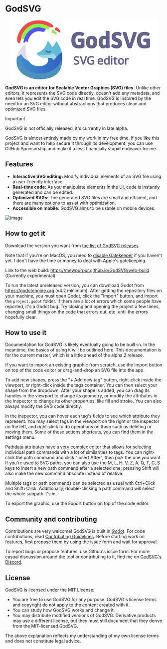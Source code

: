 # GodSVG

<p align="center">
  <img src="visual/splash.svg" width="480" alt="GodSVG logo">
</p>

**GodSVG is an editor for Scalable Vector Graphics (SVG) files.** Unlike other editors, it represents the SVG code directly, doesn't add any metadata, and even lets you edit the SVG code in real time. GodSVG is inspired by the need for an SVG editor without abstractions that produces clean and optimized SVG files.

>[!IMPORTANT]
>GodSVG is not officially released, it's currently in late alpha.
>
>GodSVG is almost entirely made by my work in my free time. If you like this project and want to help secure it through its development, you can use GitHub Sponsorship and make it a less financially stupid endeavor for me.

## Features

- **Interactive SVG editing:** Modify individual elements of an SVG file using a user-friendly interface.
- **Real-time code:** As you manipulate elements in the UI, code is instantly generated and can be edited.
- **Optimized SVGs:** The generated SVG files are small and efficient, and there are many options to assist with optimization.
- **Accessible on mobile:** GodSVG aims to be usable on mobile devices.

![image](https://github.com/MewPurPur/GodSVG/assets/85438892/799084d5-4ec6-4c9e-98a1-e358c34927c0)

## How to get it

Download the version you want from [the list of GodSVG releases](https://github.com/MewPurPur/GodSVG/releases).

Note that if you're on MacOS, you need to [disable Gatekeeper](https://disable-gatekeeper.github.io/) if you haven't yet. I don't have the time or money to deal with Apple's gatekeeping.

Link to the web build: https://mewpurpur.github.io/GodSVG/web-build (Currently experimental)

To run the latest unreleased version, you can download Godot from https://godotengine.org (v4.2 minimum). After getting the repository files on your machine, you must open Godot, click the "Import" button, and import the `project.godot` folder. If there are a lot of errors which some people have reported, it's a Godot bug. Try closing and opening the project a few times, changing small things on the code that errors out, etc. until the errors hopefully clear.

## How to use it

Documentation for GodSVG is likely eventually going to be built-in. In the meantime, the basics of using it will be outlined here. This documentation is for the current master, which is a little ahead of the alpha 2 release.

If you want to import an existing graphic from scratch, use the Import button on top of the code editor or drag-and-drop an SVG file into the app.

To add new shapes, press the "+ Add new tag" button, right-click inside the viewport, or right-click inside the tags container. You can then select your shape from the dropdown. After your shape is added, you can drag its handles in the viewport to change its geometry, or modify the attributes in the inspector to change its other properties, like fill and stroke. You can also always modify the SVG code directly.

In the inspector, you can hover each tag's fields to see which attribute they represent. You may select tags in the viewport on the right or the inspector on the left, and right-click to do operations on them such as deleting or moving them. Some of these actions shortcuts, you can find them in the settings menu.

Pathdata attributes have a very complex editor that allows for selecting individual path commands with a lot of similarities to tags. You can right-click the path command and click "Insert After", then pick the one you want. If you're used to SVG paths, you can also use the M, L, H, V, Z, A, Q, T, C, S keys to insert a new path command after a selected one; pressing Shift will also make the new command absolute instead of relative.

Multiple tags or path commands can be selected as usual with Ctrl+Click and Shift+Click. Additionally, double-clicking a path command will select the whole subpath it's in.

To export the graphic, use the Export button on top of the code editor.

## Community and contributing

Contributions are very welcome! GodSVG is built in [Godot](https://github.com/godotengine/godot). For code contributions, read [Contributing Guidelines](CONTRIBUTING.md). Before starting work on features, first propose them by using the issue form and wait for approval.

To report bugs or propose features, use Github's issue form. For more casual discussion around the tool or contributing to it, find me on [GodSVG's Discord](https://discord.gg/R8pM6vXWTY).

## License

GodSVG is licensed under the MIT License:

- You are free to use GodSVG for any purpose. GodSVG's license terms and copyright do not apply to the content created with it.
- You can study how GodSVG works and change it.
- You may distribute modified versions of GodSVG. Derivative products may use a different license, but they must still document that they derive from the MIT-licensed GodSVG.

The above explanation reflects my understanding of my own license terms and does not constitute legal advice.
